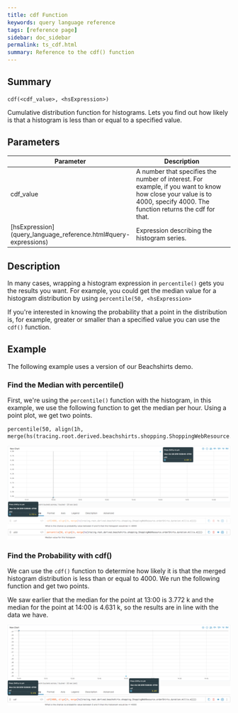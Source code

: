 ```yaml
---
title: cdf Function
keywords: query language reference
tags: [reference page]
sidebar: doc_sidebar
permalink: ts_cdf.html
summary: Reference to the cdf() function
---
```


## Summary

```
cdf(<cdf_value>, <hsExpression>)
```

Cumulative distribution function for histograms. Lets you find out how likely is that a histogram is less than or equal to a specified value.


## Parameters

<table style="width: 100%;">
<thead>
<tr><th width="30%">Parameter</th><th width="70%">Description</th></tr>
</thead>
<tbody>
<tr>
<td>cdf_value</td>
<td>A number that specifies the number of interest. For example, if you want to know how close your value is to 4000, specify 4000. The function returns the cdf for that. </td></tr>
<tr>
<td markdown="span"> [hsExpression](query_language_reference.html#query-expressions)</td>
<td>Expression describing the histogram series. </td></tr>
</tbody>
</table>

## Description

In many cases, wrapping a histogram expression in `percentile()` gets you the results you want. For example, you could get the median value for a histogram distribution by using `percentile(50, <hsExpression>`


If you're interested in knowing the probability that a point in the distribution is, for example, greater or smaller than a specified value you can use the `cdf()` function.

## Example

The following example uses a version of our Beachshirts demo.

### Find the Median with percentile()

First, we're using the `percentile()` function with the histogram, in this example, we use the following function to get the median per hour. Using a point plot, we get two points.

```
percentile(50, align(1h, merge(hs(tracing.root.derived.beachshirts.shopping.ShoppingWebResource.orderShirts.duration.millis.m))))
```

![histogram using percentile 50](images/ts_cdf_percentile.png)

### Find the Probability with cdf()

We can use the `cdf()` function to determine how likely it is that the merged histogram distribution is less than or equal to 4000. We run the following function and get two points.

We saw earlier that the median for the point at 13:00 is 3.772 k and the median for the point at 14:00 is 4.631 k, so the results are in line with the data we have.

![histogram using cdf](images/ts_cdf_cdf.png)
